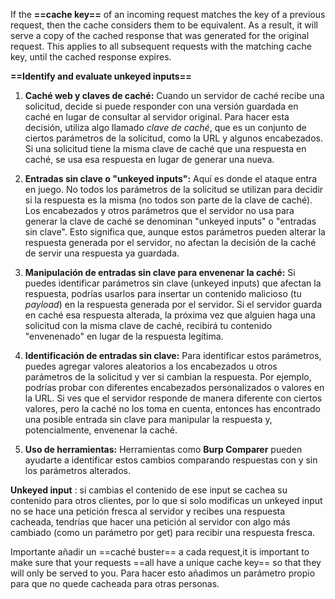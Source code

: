 If the **==cache key==** of an incoming request matches the key of a previous request, then the cache considers them to be equivalent. As a result, it will serve a copy of the cached response that was generated for the original request. This applies to all subsequent requests with the matching cache key, until the cached response expires.

**==Identify and evaluate unkeyed inputs==**

1. **Caché web y claves de caché:** Cuando un servidor de caché recibe una solicitud, decide si puede responder con una versión guardada en caché en lugar de consultar al servidor original. Para hacer esta decisión, utiliza algo llamado *clave de caché*, que es un conjunto de ciertos parámetros de la solicitud, como la URL y algunos encabezados. Si una solicitud tiene la misma clave de caché que una respuesta en caché, se usa esa respuesta en lugar de generar una nueva.

2. **Entradas sin clave o "unkeyed inputs":** Aquí es donde el ataque entra en juego. No todos los parámetros de la solicitud se utilizan para decidir si la respuesta es la misma (no todos son parte de la clave de caché). Los encabezados y otros parámetros que el servidor no usa para generar la clave de caché se denominan "unkeyed inputs" o "entradas sin clave". Esto significa que, aunque estos parámetros pueden alterar la respuesta generada por el servidor, no afectan la decisión de la caché de servir una respuesta ya guardada.

3. **Manipulación de entradas sin clave para envenenar la caché:** Si puedes identificar parámetros sin clave (unkeyed inputs) que afectan la respuesta, podrías usarlos para insertar un contenido malicioso (tu *payload*) en la respuesta generada por el servidor. Si el servidor guarda en caché esa respuesta alterada, la próxima vez que alguien haga una solicitud con la misma clave de caché, recibirá tu contenido "envenenado" en lugar de la respuesta legítima.

4. **Identificación de entradas sin clave:** Para identificar estos parámetros, puedes agregar valores aleatorios a los encabezados u otros parámetros de la solicitud y ver si cambian la respuesta. Por ejemplo, podrías probar con diferentes encabezados personalizados o valores en la URL. Si ves que el servidor responde de manera diferente con ciertos valores, pero la caché no los toma en cuenta, entonces has encontrado una posible entrada sin clave para manipular la respuesta y, potencialmente, envenenar la caché.

5. **Uso de herramientas:** Herramientas como **Burp Comparer** pueden ayudarte a identificar estos cambios comparando respuestas con y sin los parámetros alterados.


**Unkeyed input** : si cambias el contenido de ese input se cachea su contenido para otros clientes, por lo que si solo modificas un unkeyed input no se hace una petición fresca al servidor y recibes una respuesta cacheada, tendrías que hacer una petición al servidor con algo más cambiado (como un parámetro por get) para recibir una respuesta fresca.

Importante añadir un ==caché buster== a cada request,it is important to make sure that your requests ==all have a unique cache key== so that they will only be served to you.
Para hacer esto añadimos un parámetro propio para que no quede cacheada para otras personas.

